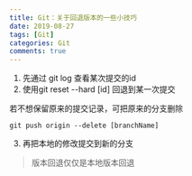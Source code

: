 ```yaml
---
title: Git：关于回退版本的一些小技巧
date: 2019-08-27
tags: [Git]
categories: Git
comments: true
---
```


1. 先通过 git log 查看某次提交的id
2. 使用git reset --hard [id] 回退到某一次提交

若不想保留原来的提交记录，可把原来的分支删除

```
git push origin --delete [branchName]
```
3. 再把本地的修改提交到新的分支

> 版本回退仅仅是本地版本回退
